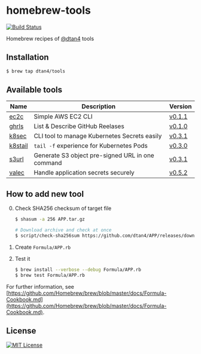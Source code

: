 # homebrew-tools

[![Build Status](https://travis-ci.org/dtan4/homebrew-tools.svg?branch=master)](https://travis-ci.org/dtan4/homebrew-tools)

Homebrew recipes of [@dtan4](https://github.com/dtan4) tools

## Installation

```bash
$ brew tap dtan4/tools
```

## Available tools

| Name | Description | Version |
|------|-------------|---------|
| [ec2c](https://github.com/dtan4/ec2c) | Simple AWS EC2 CLI | [v0.1.1](https://github.com/dtan4/ec2c/releases/tag/v0.1.1) |
| [ghrls](https://github.com/dtan4/ghrls) | List & Describe GitHub Reelases | [v0.1.0](https://github.com/dtan4/ghrls/releases/tag/v0.1.0) |
| [k8sec](https://github.com/dtan4/k8sec) | CLI tool to manage Kubernetes Secrets easily | [v0.3.1](https://github.com/dtan4/k8sec/releases/tag/v0.3.1) |
| [k8stail](https://github.com/dtan4/k8stail) | `tail -f` experience for Kubernetes Pods | [v0.3.0](https://github.com/dtan4/k8stail/releases/tag/v0.3.0) |
| [s3url](https://github.com/dtan4/s3url) | Generate S3 object pre-signed URL in one command | [v0.3.1](https://github.com/dtan4/s3url/releases/tag/v0.3.1) |
| [valec](https://github.com/dtan4/valec) | Handle application secrets securely | [v0.5.2](https://github.com/dtan4/valec/releases/tag/v0.5.2) |

## How to add new tool

0. Check SHA256 checksum of target file

   ```bash
   $ shasum -a 256 APP.tar.gz

   # Download archive and check at once
   $ script/check-sha256sum https://github.com/dtan4/APP/releases/downloads/v0.1.2/APP.tar.gz
   ```

0. Create `Formula/APP.rb`
0. Test it

    ```bash
   $ brew install --verbose --debug Formula/APP.rb
   $ brew test Formula/APP.rb
   ```

For further information, see [https://github.com/Homebrew/brew/blob/master/docs/Formula-Cookbook.md](https://github.com/Homebrew/brew/blob/master/docs/Formula-Cookbook.md).

## License

[![MIT License](http://img.shields.io/badge/license-MIT-blue.svg?style=flat)](LICENSE)

